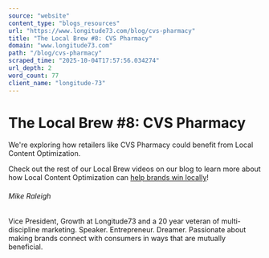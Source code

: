 ```yaml
---
source: "website"
content_type: "blogs_resources"
url: "https://www.longitude73.com/blog/cvs-pharmacy"
title: "The Local Brew #8: CVS Pharmacy"
domain: "www.longitude73.com"
path: "/blog/cvs-pharmacy"
scraped_time: "2025-10-04T17:57:56.034274"
url_depth: 2
word_count: 77
client_name: "longitude-73"
---
```


# The Local Brew #8: CVS Pharmacy

We're exploring how retailers like CVS Pharmacy could benefit from Local Content Optimization.

Check out the rest of our Local Brew videos on our blog to learn more about how Local Content Optimization can [help brands win locally](/blog/the-local-brew-6-petco)!  

###### Mike Raleigh

Vice President, Growth at Longitude73 and a 20 year veteran of multi-discipline marketing. Speaker. Entrepreneur. Dreamer. Passionate about making brands connect with consumers in ways that are mutually beneficial.
